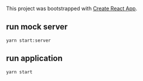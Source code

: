 This project was bootstrapped with [Create React App](https://github.com/facebook/create-react-app).

## run mock server

```
yarn start:server
```

## run application

```
yarn start
```
